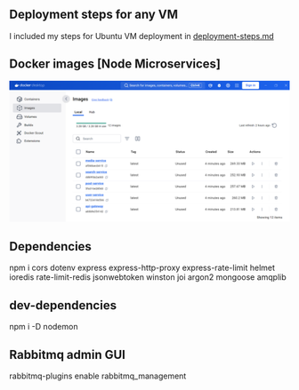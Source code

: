 ## Deployment steps for any VM

I included my steps for Ubuntu VM deployment in [deployment-steps.md](deployment-steps.md)

## Docker images [Node Microservices]

![docker Image](https://raw.githubusercontent.com/vijayrajarathinam/node-ms-template/refs/heads/main/docker.png)

## Dependencies

npm i cors dotenv express express-http-proxy express-rate-limit helmet ioredis rate-limit-redis jsonwebtoken winston joi argon2 mongoose amqplib

## dev-dependencies

npm i -D nodemon

## Rabbitmq admin GUI

rabbitmq-plugins enable rabbitmq_management

